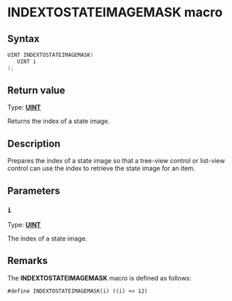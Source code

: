 # INDEXTOSTATEIMAGEMASK macro

## Syntax

```cpp
UINT INDEXTOSTATEIMAGEMASK(
   UINT i
);
```

## Return value

Type: **[UINT](https://learn.microsoft.com/windows/desktop/winprog/windows-data-types)**

Returns the index of a state image.

## Description

Prepares the index of a state image so that a tree-view control or list-view control can use the index to retrieve the state image for an item.

## Parameters

### `i`

Type: **[UINT](https://learn.microsoft.com/windows/desktop/WinProg/windows-data-types)**

The index of a state image.

## Remarks

The **INDEXTOSTATEIMAGEMASK** macro is defined as follows:

``` syntax
#define INDEXTOSTATEIMAGEMASK(i) ((i) << 12)
```